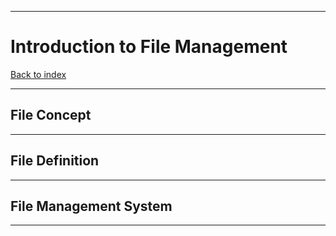 
---
# Introduction to File Management

[Back to index](../README.md)

---
## File Concept


---
## File Definition


---
## File Management System


---